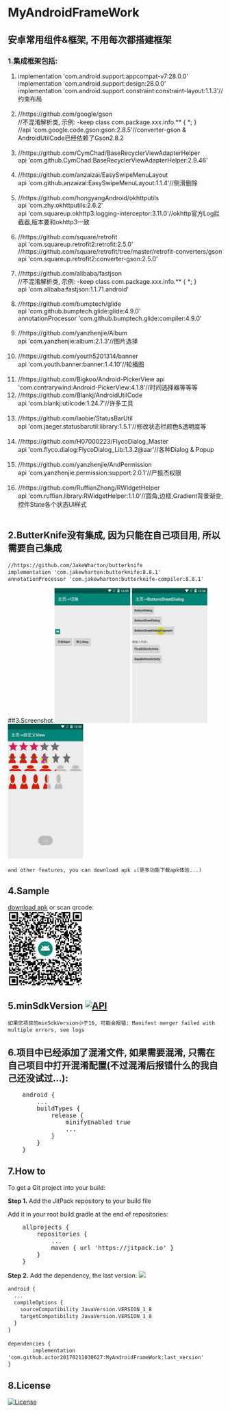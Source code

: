 # MyAndroidFrameWork
## 安卓常用组件&框架, 不用每次都搭建框架
### 1.集成框架包括:
<ol>
    <li>
        implementation 'com.android.support:appcompat-v7:28.0.0' <br/>
        implementation 'com.android.support:design:28.0.0' <br/>
        implementation 'com.android.support.constraint:constraint-layout:1.1.3'//约束布局 <br/> <br/>
    </li>
    <li>
        //https://github.com/google/gson <br/>
        //不混淆解析类, 示例: -keep class com.package.xxx.info.** { *; } <br/>
        //api 'com.google.code.gson:gson:2.8.5'//converter-gson & AndroidUtilCode已经依赖了Gson2.8.2 <br/> <br/>
    </li>
    <li>
        //https://github.com/CymChad/BaseRecyclerViewAdapterHelper <br/>
        api 'com.github.CymChad:BaseRecyclerViewAdapterHelper:2.9.46' <br/> <br/>
    </li>
    <li>
        //https://github.com/anzaizai/EasySwipeMenuLayout <br/>
        api 'com.github.anzaizai:EasySwipeMenuLayout:1.1.4'//侧滑删除 <br/> <br/>
    </li>
    <li>
        //https://github.com/hongyangAndroid/okhttputils <br/>
        api 'com.zhy:okhttputils:2.6.2' <br/>
        api 'com.squareup.okhttp3:logging-interceptor:3.11.0'//okhttp官方Log拦截器,版本要和okhttp3一致 <br/> <br/>
    </li>
    <li>
        //https://github.com/square/retrofit <br/>
        api 'com.squareup.retrofit2:retrofit:2.5.0' <br/>
        //https://github.com/square/retrofit/tree/master/retrofit-converters/gson <br/>
        api 'com.squareup.retrofit2:converter-gson:2.5.0' <br/> <br/>
    </li>
    <li>
        //https://github.com/alibaba/fastjson <br/>
        //不混淆解析类, 示例: -keep class com.package.xxx.info.** { *; } <br/>
        api 'com.alibaba:fastjson:1.1.71.android' <br/> <br/>
    </li>
    <li>
        //https://github.com/bumptech/glide <br/>
        api 'com.github.bumptech.glide:glide:4.9.0' <br/>
        annotationProcessor 'com.github.bumptech.glide:compiler:4.9.0' <br/> <br/>
    </li>
    <li>
        //https://github.com/yanzhenjie/Album <br/>
        api 'com.yanzhenjie:album:2.1.3'//图片选择 <br/> <br/>
    </li>
    <li>
        //https://github.com/youth5201314/banner <br/>
        api 'com.youth.banner:banner:1.4.10'//轮播图 <br/> <br/>
    </li>
    <li>
        //https://github.com/Bigkoo/Android-PickerView
        api 'com.contrarywind:Android-PickerView:4.1.8'//时间选择器等等等
    </li>
    <li>
        //https://github.com/Blankj/AndroidUtilCode <br/>
        api 'com.blankj:utilcode:1.24.7'//许多工具 <br/> <br/>
    </li>
    <li>
        //https://github.com/laobie/StatusBarUtil <br/>
        api 'com.jaeger.statusbarutil:library:1.5.1'//修改状态栏颜色&透明度等 <br/> <br/>
    </li>
    <li>
        //https://github.com/H07000223/FlycoDialog_Master <br/>
        api 'com.flyco.dialog:FlycoDialog_Lib:1.3.2@aar'//各种Dialog & Popup <br/> <br/>
    </li>
    <li>
        //https://github.com/yanzhenjie/AndPermission <br/>
        api 'com.yanzhenjie.permission:support:2.0.1'//严振杰权限 <br/> <br/>
    </li>
    <li>
        //https://github.com/RuffianZhong/RWidgetHelper <br/>
        api 'com.ruffian.library:RWidgetHelper:1.1.0'//圆角,边框,Gradient背景渐变,控件State各个状态UI样式 <br/> <br/>
    </li>
</ol>

## 2.ButterKnife没有集成, 因为只能在自己项目用, 所以需要自己集成
    //https://github.com/JakeWharton/butterknife
    implementation 'com.jakewharton:butterknife:8.8.1'
    annotationProcessor 'com.jakewharton:butterknife-compiler:8.8.1'

##3.Screenshot
<img src="captures/BaseTextSwitcher_And_BaseViewSwitcher.gif" width=35%></img>
<img src="captures/BaseBottomSheetDialogFragment.gif" width=35%></img> <br/>
<img src="captures/BaseRatingBar.gif" width=35%></img>

    and other features, you can download apk ↓(更多功能下载apk体验...)

## 4.Sample
<a href="https://github.com/actor20170211030627/MyAndroidFrameWork/raw/master/app/build/outputs/apk/debug/app-debug.apk">download apk</a> or scan qrcode:  <br/>
<img src="captures/qrcode.png" width=35%></img>

## 5.minSdkVersion [![API](https://img.shields.io/badge/API-16%2B-brightgreen.svg?style=flat)](https://android-arsenal.com/api?level=16)
    如果您项目的minSdkVersion小于16, 可能会报错: Manifest merger failed with multiple errors, see logs

## 6.项目中已经添加了混淆文件, 如果需要混淆, 只需在自己项目中打开混淆配置(不过混淆后报错什么的我自己还没试过...):
<pre>
    android {
        ...
        buildTypes {
            release {
                minifyEnabled true
                ...
            }
        }
    }
</pre>

## 7.How to
To get a Git project into your build:

**Step 1.** Add the JitPack repository to your build file

Add it in your root build.gradle at the end of repositories:
<pre>
    allprojects {
        repositories {
            ...
            maven { url 'https://jitpack.io' }
        }
    }
</pre>


**Step 2.** Add the dependency, the last version:
[![](https://jitpack.io/v/actor20170211030627/MyAndroidFrameWork.svg)](https://jitpack.io/#actor20170211030627/MyAndroidFrameWork)

    android {
      ...
      compileOptions {
        sourceCompatibility JavaVersion.VERSION_1_8
        targetCompatibility JavaVersion.VERSION_1_8
      }
    }

    dependencies {
            implementation 'com.github.actor20170211030627:MyAndroidFrameWork:last_version'
    }

## 8.License
[![License](https://img.shields.io/badge/license-Apache%202-green.svg)](https://www.apache.org/licenses/LICENSE-2.0)
